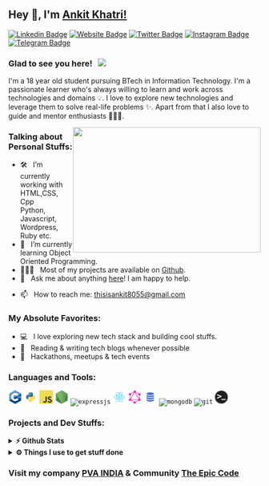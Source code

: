 ## Hey 👋, I'm [Ankit Khatri!](https://github.com/theankitkhatri/)

[![Linkedin Badge](https://img.shields.io/badge/-LinkedIn-0e76a8?style=flat-square&logo=Linkedin&logoColor=white)](https://linkedin.com/in/ceokartik)
[![Website Badge](https://img.shields.io/badge/Website-3b5998?style=flat-square&logo=google-chrome&logoColor=white)](https://theankitkhatri.github.io/)
[![Twitter Badge](https://img.shields.io/badge/-Twitter-00acee?style=flat-square&logo=Twitter&logoColor=white)](https://twitter.com/theankitkhatri)
[![Instagram Badge](https://img.shields.io/badge/-Instagram-e4405f?style=flat-square&logo=Instagram&logoColor=white)](https://instagram.com/the.ankit.khatri/)
[![Telegram Badge](https://img.shields.io/badge/-Telegram-0088cc?style=flat-square&logo=Telegram&logoColor=white)](https://t.me/pvaceo)

### Glad to see you here! &nbsp; ![](https://visitor-badge.glitch.me/badge?page_id=theankitkhatri.theankitkhatri&style=flat-square&color=0088cc)

I'm a 18 year old student pursuing BTech in Information Technology. I'm a passionate learner who's always willing to learn and work across technologies and domains 💡. I love to explore new technologies and leverage them to solve real-life problems ✨. Apart from that I also love to guide and mentor enthusiasts 👨🏻‍💻.

<img align="right" height="250" width="375" alt="" src="https://raw.githubusercontent.com/iampavangandhi/iampavangandhi/master/gifs/coder.gif" />

### Talking about Personal Stuffs:

- 🛠 &nbsp; I’m currently working with HTML,CSS, Cpp <br /> Python, Javascript, Wordpress, Ruby etc.
- 🚀 &nbsp; I’m currently learning Object Oriented Programming.
- 👨🏻‍💻 &nbsp; Most of my projects are available on [Github](https://github.com/theankitkhatri).
- 💬 &nbsp; Ask me about anything [here](https://t.me/theankitkhatri)! I am happy to help.
<!--- 👾 &nbsp; Fun fact: Equal is Not Always Equal in Javascript.-->
- 📫 &nbsp; How to reach me: thisisankit8055@gmail.com
<!--- 📝 &nbsp; Checkout my [Resume](https://github.com/ceokartik/ceokartik/blob/master/resume.pdf).-->

### My Absolute Favorites:

- 💻 &nbsp; I love exploring new tech stack and building cool stuffs.
- 📰 &nbsp; Reading & writing tech blogs whenever possible
- 🍕 &nbsp; Hackathons, meetups & tech events

### Languages and Tools:

<code><img height="27" src="https://raw.githubusercontent.com/github/explore/80688e429a7d4ef2fca1e82350fe8e3517d3494d/topics/cpp/cpp.png" alt="cpp"></code>
<code><img height="27" src="https://raw.githubusercontent.com/github/explore/80688e429a7d4ef2fca1e82350fe8e3517d3494d/topics/python/python.png" alt="python"></code>
<code><img height="27" src="https://raw.githubusercontent.com/github/explore/80688e429a7d4ef2fca1e82350fe8e3517d3494d/topics/javascript/javascript.png" alt="javascript"></code>
<code><img height="27" src="https://raw.githubusercontent.com/github/explore/80688e429a7d4ef2fca1e82350fe8e3517d3494d/topics/nodejs/nodejs.png" alt="nodejs"></code>
<code><img height="27" src="https://devicons.github.io/devicon/devicon.git/icons/express/express-original.svg" alt="expressjs"></code>
<code><img height="27" src="https://raw.githubusercontent.com/github/explore/80688e429a7d4ef2fca1e82350fe8e3517d3494d/topics/react/react.png" alt="react"></code>
<code><img height="27" src="https://raw.githubusercontent.com/github/explore/80688e429a7d4ef2fca1e82350fe8e3517d3494d/topics/graphql/graphql.png" alt="graphql"></code>
<code><img height="27" src="https://raw.githubusercontent.com/github/explore/80688e429a7d4ef2fca1e82350fe8e3517d3494d/topics/sql/sql.png" alt="sql"></code>
<code><img height="27" src="https://encrypted-tbn0.gstatic.com/images?q=tbn%3AANd9GcSTTzPAw-55ssm1Im594xYZ9eRQu2JylrkYLg&usqp=CAU" alt="mongodb"></code>
<code><img height="27" src="https://devicons.github.io/devicon/devicon.git/icons/git/git-original.svg" alt="git"></code>
<code><img height="27" src="https://raw.githubusercontent.com/github/explore/80688e429a7d4ef2fca1e82350fe8e3517d3494d/topics/terminal/terminal.png" alt="terminal"></code>

<!--
<code><img height="25" src="https://raw.githubusercontent.com/github/explore/80688e429a7d4ef2fca1e82350fe8e3517d3494d/topics/sass/sass.png" alt="sass"></code>
-->

### Projects and Dev Stuffs:

<details>	
  <summary><b>⚡ Github Stats</b></summary>

<img height="180em" src="https://github-readme-stats.vercel.app/api?username=theankitkhatri&show_icons=true&hide_border=true" />
<img height="180em" src="https://github-readme-stats.vercel.app/api/top-langs/?username=theankitkhatri&exclude_repo=KNN-Image-Classification&show_icons=true&hide_border=true&layout=compact&langs_count=8"/>
</details>

<!--
<details>
  <summary><b>🧑‍🚀 Open Source Projects</b></summary>

  <br />
  <table>
    <thead align="center">
      <tr border: none;>
        <td><b>💻 Projects</b></td>
        <td><b>🌟 Stars</b></td>
        <td><b>🍴 Forks</b></td>
        <td><b>🐛 Issues</b></td>
        <td><b>🔔 Pull Requests</b></td>
        <td><b>👨‍💻 Language</b></td>
      </tr>
    </thead>
    <tbody>
      <tr>
	      <td><a href="https://github.com/theankitkhatri/Gitwar"><b>🚀 Gitwar</b></a></td>
        <td><img alt="Stars" src="https://img.shields.io/github/stars/theankitkhatri/Gitwar?style=flat-square&labelColor=343b41"/></td>
        <td><img alt="Forks" src="https://img.shields.io/github/forks/theankitkhatri/Gitwar?style=flat-square&labelColor=343b41"/></td>
        <td><img alt="Issues" src="https://img.shields.io/github/issues/theankitkhatri/Gitwar?style=flat-square"/></td>
        <td><img alt="Pull Requests" src="https://img.shields.io/github/issues-pr/theankitkhatri/Gitwar?style=flat-square"/></td>
        <td><img alt="Language" src="https://img.shields.io/github/languages/top/theankitkhatri/Gitwar?style=flat-square"/></td>
      </tr>
      <tr>
	      <td><a href="https://github.com/theankitkhatri/TradeByte"><b>💸 TradeByte</b></a></td>
        <td><img alt="Stars" src="https://img.shields.io/github/stars/theankitkhatri/TradeByte?style=flat-square&labelColor=343b41"/></td>
        <td><img alt="Forks" src="https://img.shields.io/github/forks/theankitkhatri/TradeByte?style=flat-square&labelColor=343b41"/></td>
        <td><img alt="Issues" src="https://img.shields.io/github/issues/theankitkhatri/TradeByte?style=flat-square"/></td>
        <td><img alt="Pull Requests" src="https://img.shields.io/github/issues-pr/theankitkhatri/TradeByte?style=flat-square"/></td>
        <td><img alt="Language" src="https://img.shields.io/github/languages/top/theankitkhatri/TradeByte?label=javascript&style=flat-square"/></td>
      </tr>
      <tr>
	      <td><a href="https://github.com/theankitkhatri/TheNodeCourse"><b>👨🏻‍💻 TheNodeCourse</b></a></td>
        <td><img alt="Stars" src="https://img.shields.io/github/stars/theankitkhatrik/TheNodeCourse?style=flat-square&labelColor=343b41"/></td>
        <td><img alt="Forks" src="https://img.shields.io/github/forks/theankitkhatri/TheNodeCourse?style=flat-square&labelColor=343b41"/></td>
        <td><img alt="Issues" src="https://img.shields.io/github/issues/theankitkhatri/TheNodeCourse?style=flat-square"/></td>
        <td><img alt="Pull Requests" src="https://img.shields.io/github/issues-pr/theankitkhatri/TheNodeCourse?style=flat-square"/></td>
        <td><img alt="Language" src="https://img.shields.io/github/languages/top/theankitkhatri/TheNodeCourse?style=flat-square"/></td> 
      </tr>
    </tbody>
  </table>
  <br />
</details>
 -->
<details>	
  <br />
  <summary><b>⚙️ Things I use to get stuff done</b></summary>
  	<ul>
  	    <li><b>OS:</b> Windows 10 & Parrot OS </li>
	    <li><b>Laptop: </b> Dell Latitude (i5)</li>
  	    <li><b>Browser: </b> Firefox Developer Edition</li>
	    <li><b>Code Editor:</b> JetBrains & VSCode</li>
	    <li><b>To Stay Updated:</b> <a href="https://theepiccode.com">The Epic Code</a></li>
	    <br />
	</ul>	
</details>


### Visit my company [PVA INDIA](https://pvaindia.com) & Community [The Epic Code](https://theepiccode.com)


